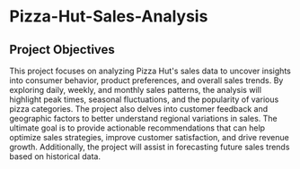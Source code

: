 # Pizza-Hut-Sales-Analysis

## Project Objectives
This project focuses on analyzing Pizza Hut's sales data to uncover insights into consumer behavior, product preferences, and overall sales trends. By exploring daily, weekly, and monthly sales patterns, the analysis will highlight peak times, seasonal fluctuations, and the popularity of various pizza categories. The project also delves into customer feedback and geographic factors to better understand regional variations in sales. The ultimate goal is to provide actionable recommendations that can help optimize sales strategies, improve customer satisfaction, and drive revenue growth. Additionally, the project will assist in forecasting future sales trends based on historical data.
